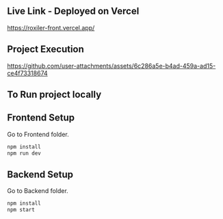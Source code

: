 ## Live Link - Deployed on Vercel
https://roxiler-front.vercel.app/

## Project Execution
https://github.com/user-attachments/assets/6c286a5e-b4ad-459a-ad15-ce4f73318674

## To Run project locally

## Frontend Setup
Go to Frontend folder.

```bash
npm install
npm run dev
```

## Backend Setup
Go to Backend folder.

```bash
npm install
npm start
```
